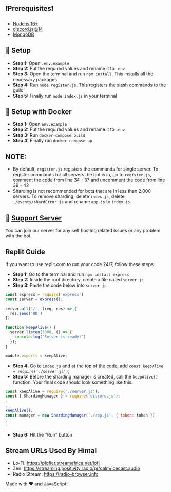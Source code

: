## ❗Prerequisites❗
- [Node.js 16+](https://nodejs.org/en/download/)
- [discord.js@14](https://discord.js.org/#/)
- [MongoDB](https://www.mongodb.com/)

## 📝 Setup
- **Step 1:** Open `.env.example`
- **Step 2:** Put the required values and rename it to `.env`
- **Step 3:** Open the terminal and run `npm install`. This installs all the necessary packages
- **Step 4:** Run `node register.js`. This registers the slash commands to the guild
- **Step 5:** Finally run `node index.js` in your terminal

## 📝 Setup with Docker
- **Step 1:** Open `env.example`
- **Step 2:** Put the required values and rename it to `.env`
- **Step 3:** Run `docker-compose build`
- **Step 4:** Finally run `docker-compose up`

## NOTE:
- By default,  `register.js` registers the commands for single server. To register commands for all servers the bot is in, go to `register.js`, comment the code from line 34 - 37 and uncomment the code from line 39 - 42
- Sharding is not recommended for bots that are in less than 2,000 servers. To remove sharding, delete `index.js`, delete `./events/shardError.js` and rename `app.js` to `index.js`.

## 📝 [Support Server](https://discord.gg/nZRMdQeK6m)
You can join our server for any self hosting related issues or any problem with the bot.

## Replit Guide
If you want to use replit.com to run your code 24/7, follow these steps
- **Step 1:** Go to the terminal and run `npm install express`
- **Step 2:** Inside the root directory, create a file called `server.js`
- **Step 3:** Paste the code below into `server.js`
```js
const express = require('express')
const server = express();

server.all('/', (req, res) => {
  res.send('OK')
})

function keepAlive() {
  server.listen(3000, () => {
    console.log("Server is ready!")
  });
}

module.exports = keepAlive;
```
- **Step 4:** Go to `index.js` and at the top of the code, add `const keepAlive = require('./server.js')`;
- **Step 5:** Before the sharding manager is created, call the `keepAlive()` function. Your final code should look something like this:
```js
const keepAlive = require('./server.js');
const { ShardingManager } = require('discord.js');
.
.
keepAlive();
const manager = new ShardingManager('./app.js', { token: token });
.
.
```
- **Step 6:** Hit the "Run" button

## Stream URLs Used By Himal
- Lo-FI: https://plofier.streamafrica.net/lofi
- Zen: https://streaming.positivity.radio/pr/calm/icecast.audio
- Radio Stream: https://radio-browser.info

Made with ❤️ and JavaScript!
